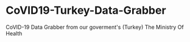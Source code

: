 # CoVID19-Turkey-Data-Grabber
CoVID-19 Data Grabber from our goverment's (Turkey) The Ministry Of Health 
